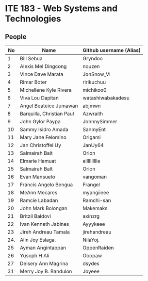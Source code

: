 # ITE 183 - Web Systems and Technologies

## People 

| No      | Name                      | Github username (Alias)       |
|---------|---------------------------|-------------------------------|
| 1       |Bill Sebua                 | Gryndoo                       |
| 2       |Alexis Mel Dingcong        | nouzen                        |
| 3       |Vince Dave Marata          | JonSnow_VI                    |
| 4       |Rimar Boter                | ririkuchuu                    |
| 5       |Michellene Kyle Rivera     | michikoo0                     |
| 6       |Viva Lou Dapitan           | watashiwabakadesu             |
| 7       |Angel Beateice Jumawan     | abjmwn                        |
| 8       |Barquilla, Christian Paul  | Azwraith                      |
| 9       |John Gylor Paypa           | JohnnySimmer                  |
| 10      | Sammy Isidro Amada        | SanmyEnt                      |
| 11      |Mary Jane Felomino         | Origami                       |
| 12      |Jan Christoffel Uy         | JanUy64                       |
| 13      |Salmairah Balt             | Orion                         |
| 14      |Elmarie Hamuat             | elllllllllle                  |
| 15      |Salmairah Balt             | Orion                         |
| 16      |Evan Mansueto              | vangoman                      |
| 17      |Francis Angelo Bengua      | Frangel                       |
| 18      |MeAnn Mecares              | myangiieee                    |
| 19      |Ramcie Labadan             | Ramchi-san                    |
| 20      |John Mark Bolongan         | Makemaks                      |
| 21      |Britzil Baldovi            | axinzrg                       |
| 22      |Ivan Kenneth Jabines       | Ayyykeee                      |
| 23      |Jireh Andreau Tamala       | jirehandreau                  |
| 24.     |Alin Joy Eslaga.           | NilaYoj.                      |
| 25      |Ayman Angintaopan          | OppenRaiden                   |
| 26      |Yusoph H.Ali               | Ooopaw                        |                
| 27      |Deisery Ann Magrina        | dsydes                        |
| 31      |Merry Joy B. Bandulon      | Joyeee
